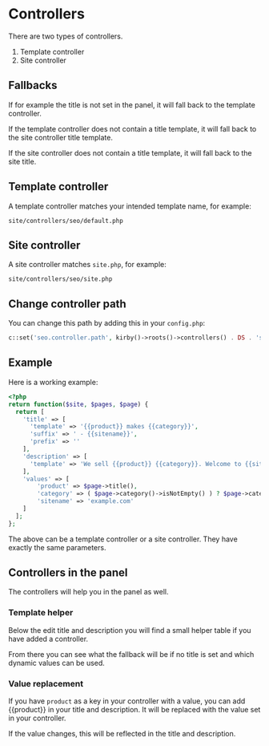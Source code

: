 # Controllers

There are two types of controllers.

1. Template controller
2. Site controller

## Fallbacks

If for example the title is not set in the panel, it will fall back to the template controller.

If the template controller does not contain a title template, it will fall back to the site controller title template.

If the site controller does not contain a title template, it will fall back to the site title.

## Template controller

A template controller matches your intended template name, for example:

```
site/controllers/seo/default.php
```

## Site controller

A site controller matches `site.php`, for example:

```
site/controllers/seo/site.php
```

## Change controller path

You can change this path by adding this in your `config.php`:

```php
c::set('seo.controller.path', kirby()->roots()->controllers() . DS . 'seo');
```

## Example

Here is a working example:

```php
<?php
return function($site, $pages, $page) {
  return [
    'title' => [
      'template' => '{{product}} makes {{category}}',
      'suffix' => ' - {{sitename}}',
      'prefix' => ''
    ],
    'description' => [
      'template' => 'We sell {{product}} {{category}}. Welcome to {{sitename}}!',
    ],
    'values' => [
        'product' => $page->title(),
        'category' => ( $page->category()->isNotEmpty() ) ? $page->category() : 'shoes',
        'sitename' => 'example.com'
    ]
  ];
};
```

The above can be a template controller or a site controller. They have exactly the same parameters.

## Controllers in the panel

The controllers will help you in the panel as well.

### Template helper

Below the edit title and description you will find a small helper table if you have added a controller.

From there you can see what the fallback will be if no title is set and which dynamic values can be used.

### Value replacement

If you have `product` as a key in your controller with a value, you can add {{product}} in your title and description. It will be replaced with the value set in your controller.

If the value changes, this will be reflected in the title and description.

